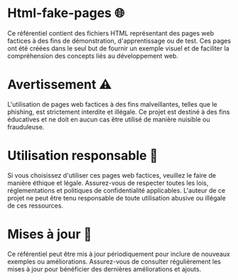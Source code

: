 # Html-fake-pages 🌐
Ce référentiel contient des fichiers HTML représentant des pages web factices à des fins de démonstration, d'apprentissage ou de test. Ces pages ont été créées dans le seul but de fournir un exemple visuel et de faciliter la compréhension des concepts liés au développement web.

# Avertissement ⚠️
L'utilisation de pages web factices à des fins malveillantes, telles que le phishing, est strictement interdite et illégale. Ce projet est destiné à des fins éducatives et ne doit en aucun cas être utilisé de manière nuisible ou frauduleuse.

# Utilisation responsable 🤝
Si vous choisissez d'utiliser ces pages web factices, veuillez le faire de manière éthique et légale. Assurez-vous de respecter toutes les lois, réglementations et politiques de confidentialité applicables. L'auteur de ce projet ne peut être tenu responsable de toute utilisation abusive ou illégale de ces ressources.

# Mises à jour 🔄
Ce référentiel peut être mis à jour périodiquement pour inclure de nouveaux exemples ou améliorations. Assurez-vous de consulter régulièrement les mises à jour pour bénéficier des dernières améliorations et ajouts.

